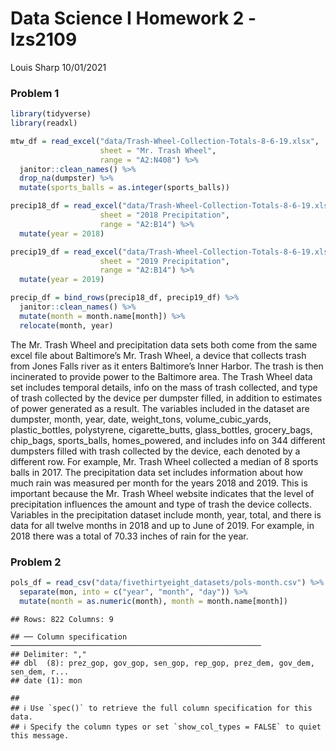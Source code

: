 Data Science I Homework 2 - lzs2109
================
Louis Sharp
10/01/2021

### **Problem 1**

``` r
library(tidyverse)
library(readxl)
```

``` r
mtw_df = read_excel("data/Trash-Wheel-Collection-Totals-8-6-19.xlsx", 
                    sheet = "Mr. Trash Wheel",
                    range = "A2:N408") %>% 
  janitor::clean_names() %>% 
  drop_na(dumpster) %>% 
  mutate(sports_balls = as.integer(sports_balls))
```

``` r
precip18_df = read_excel("data/Trash-Wheel-Collection-Totals-8-6-19.xlsx", 
                    sheet = "2018 Precipitation",
                    range = "A2:B14") %>% 
  mutate(year = 2018)

precip19_df = read_excel("data/Trash-Wheel-Collection-Totals-8-6-19.xlsx", 
                    sheet = "2019 Precipitation",
                    range = "A2:B14") %>% 
  mutate(year = 2019)

precip_df = bind_rows(precip18_df, precip19_df) %>% 
  janitor::clean_names() %>% 
  mutate(month = month.name[month]) %>% 
  relocate(month, year)
```

The Mr. Trash Wheel and precipitation data sets both come from the same
excel file about Baltimore’s Mr. Trash Wheel, a device that collects
trash from Jones Falls river as it enters Baltimore’s Inner Harbor. The
trash is then incinerated to provide power to the Baltimore area. The
Trash Wheel data set includes temporal details, info on the mass of
trash collected, and type of trash collected by the device per dumpster
filled, in addition to estimates of power generated as a result. The
variables included in the dataset are dumpster, month, year, date,
weight\_tons, volume\_cubic\_yards, plastic\_bottles, polystyrene,
cigarette\_butts, glass\_bottles, grocery\_bags, chip\_bags,
sports\_balls, homes\_powered, and includes info on 344 different
dumpsters filled with trash collected by the device, each denoted by a
different row. For example, Mr. Trash Wheel collected a median of 8
sports balls in 2017. The precipitation data set includes information
about how much rain was measured per month for the years 2018 and 2019.
This is important because the Mr. Trash Wheel website indicates that the
level of precipitation influences the amount and type of trash the
device collects. Variables in the precipitation dataset include month,
year, total, and there is data for all twelve months in 2018 and up to
June of 2019. For example, in 2018 there was a total of 70.33 inches of
rain for the year.

### **Problem 2**

``` r
pols_df = read_csv("data/fivethirtyeight_datasets/pols-month.csv") %>% 
  separate(mon, into = c("year", "month", "day")) %>% 
  mutate(month = as.numeric(month), month = month.name[month])
```

    ## Rows: 822 Columns: 9

    ## ── Column specification ────────────────────────────────────────────────────────
    ## Delimiter: ","
    ## dbl  (8): prez_gop, gov_gop, sen_gop, rep_gop, prez_dem, gov_dem, sen_dem, r...
    ## date (1): mon

    ## 
    ## ℹ Use `spec()` to retrieve the full column specification for this data.
    ## ℹ Specify the column types or set `show_col_types = FALSE` to quiet this message.
